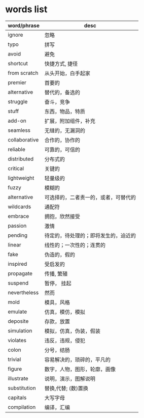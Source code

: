 # words list

| word/phrase | desc |
| ---- | ---- |
| ignore | 忽略 |
| typo | 拼写 |
| avoid | 避免 |
| shortcut | 快捷方式, 捷径 |
| from scratch | 从头开始，白手起家 |
| premier | 首要的 |
| alternative | 替代的，备选的 |
| struggle | 奋斗，竞争|
| stuff | 东西，物品，特质 |
| add-on | 扩展，附加组件，补充|
| seamless| 无缝的，无漏洞的 |
| collaborative | 合作的，协作的 |
| reliable | 可靠的，可信的 |
| distributed |  分布式的 |
| critical |  关键的 |
| lightweight |  轻量级的 |
| fuzzy |  模糊的 |
| alternative |  可选择的，二者责一的，或者，可替代的 |
| wildcards |  通配符 |
| embrace |  拥抱，欣然接受 |
| passion |  激情 |
| pending |  待定的，待处理的；即将发生的，迫近的 |
| linear |  线性的；一次性的；连贯的|
| fake |  伪造的，假的 |
| inspired | 受启发的 |
| propagate | 传播, 繁殖 |
| suspend | 暂停， 挂起 |
| nevertheless  | 然而 |
| mold  | 模具，风格 |
| emulate  | 仿真，模仿，模拟|
| deposite  | 存款，放置 |
| simulation  | 模拟，仿真，伪装，假装 |
| violates  | 违反，违规，侵犯 |
| colon  | 分号，结肠 |
| trivial | 容易解决的，琐碎的，平凡的 |
| figure | 数字，人物，图形，轮廓，画像 |
| illustrate | 说明，演示，图解说明 |
| substitution | 替换,代替; (数)置换 |
| capitals | 大写字母 |
| compilation | 编译，汇编 |
